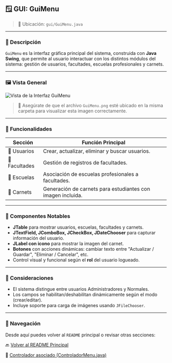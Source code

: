 ## 🪟 GUI: GuiMenu

> 📁 Ubicación: `gui/GuiMenu.java`

---

### 🧩 Descripción

`GuiMenu` es la interfaz gráfica principal del sistema, construida con **Java Swing**, que permite al usuario interactuar con los distintos módulos del sistema: gestión de usuarios, facultades, escuelas profesionales y carnets.

---

### 🖼️ Vista General

![Vista de la Interfaz GuiMenu](./GuiMenu.png)

> 📌 Asegúrate de que el archivo `GuiMenu.png` esté ubicado en la misma carpeta para visualizar esta imagen correctamente.

---

### 🎯 Funcionalidades

| Sección              | Función Principal                                              |
|----------------------|----------------------------------------------------------------|
| 🧑 Usuarios           | Crear, actualizar, eliminar y buscar usuarios.                |
| 🏢 Facultades         | Gestión de registros de facultades.                           |
| 🏫 Escuelas           | Asociación de escuelas profesionales a facultades.           |
| 🪪 Carnets            | Generación de carnets para estudiantes con imagen incluida.  |

---

### 📌 Componentes Notables

- **JTable** para mostrar usuarios, escuelas, facultades y carnets.
- **JTextField, JComboBox, JCheckBox, JDateChooser** para capturar información del usuario.
- **JLabel con icono** para mostrar la imagen del carnet.
- **Botones** con acciones dinámicas: cambiar texto entre "Actualizar / Guardar", "Eliminar / Cancelar", etc.
- Control visual y funcional según el **rol** del usuario logueado.

---

### 🧠 Consideraciones

- El sistema distingue entre usuarios Administradores y Normales.
- Los campos se habilitan/deshabilitan dinámicamente según el modo (crear/editar).
- Incluye soporte para carga de imágenes usando `JFileChooser`.

---

### 🔁 Navegación

Desde aquí puedes volver al `README` principal o revisar otras secciones:

🔙 [Volver al README Principal](../README.md)

📄 [Controlador asociado (ControladorMenu.java)](../controladores/ControladorMenu.java)